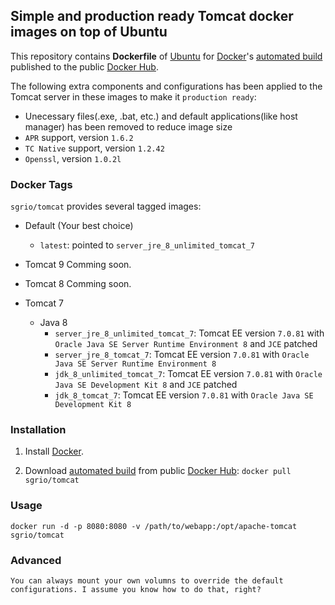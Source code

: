 ## Simple and production ready Tomcat docker images on top of Ubuntu

This repository contains **Dockerfile** of [Ubuntu](http://www.ubuntu.com/) for [Docker](https://www.docker.com/)'s [automated build](https://hub.docker.com/r/sgrio/tomee/) published to the public [Docker Hub](https://hub.docker.com/).

The following extra components and configurations has been applied to the Tomcat server in these images to make it `production ready`:
  * Unecessary files(.exe, .bat, etc.) and default applications(like host manager) has been removed to reduce image size
  * `APR` support, version `1.6.2`
  * `TC Native` support, version `1.2.42`
  * `Openssl`, version `1.0.2l`

### Docker Tags

`sgrio/tomcat` provides several tagged images:

* Default (Your best choice)
  * `latest`: pointed to `server_jre_8_unlimited_tomcat_7`

* Tomcat 9
  Comming soon.

* Tomcat 8
  Comming soon.

* Tomcat 7
  * Java 8
    * `server_jre_8_unlimited_tomcat_7`: Tomcat EE version `7.0.81` with `Oracle Java SE Server Runtime Environment 8` and `JCE` patched
    * `server_jre_8_tomcat_7`: Tomcat EE version `7.0.81` with `Oracle Java SE Server Runtime Environment 8`
    * `jdk_8_unlimited_tomcat_7`: Tomcat EE version `7.0.81` with `Oracle Java SE Development Kit 8` and `JCE` patched
    * `jdk_8_tomcat_7`: Tomcat EE version `7.0.81` with `Oracle Java SE Development Kit 8`

### Installation

1. Install [Docker](https://www.docker.com/).

2. Download [automated build](https://hub.docker.com/r/sgrio/tomcat/) from public [Docker Hub](https://hub.docker.com/): `docker pull sgrio/tomcat`

### Usage

    docker run -d -p 8080:8080 -v /path/to/webapp:/opt/apache-tomcat sgrio/tomcat

### Advanced

    You can always mount your own volumns to override the default configurations. I assume you know how to do that, right?
